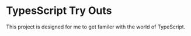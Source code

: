 # TypesScript Try Outs
 This project is designed for me to get familer with the world of TypeScript.
 <img src="https://cdn.thenewstack.io/media/2022/01/10b88c68-typescript-logo.png" alt="" />
